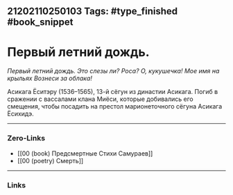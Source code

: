 21202110250103
Tags: #type_finished #book_snippet 
---
# Первый летний дождь.

*Первый летний дождь.
Это слезы ли? Роса?
О, кукушечка!
Мое имя на крыльях
Вознеси за облака!*

Асикага Ёситэру (1536–1565), 13-й сёгун из династии Асикага. Погиб в сражении с вассалами клана Миёси, которые добивались его смещения, чтобы посадить на престол марионеточного сёгуна Асикага Ёсихидэ. 

---
### Zero-Links
 - [[00 (book) Предсмертные Стихи Самураев]]
 - [[00 (poetry) Смерть]]
---
### Links
